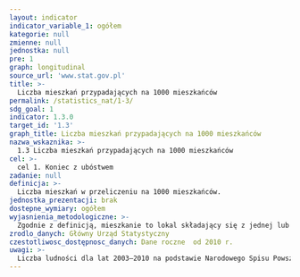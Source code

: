 ```yaml
---
layout: indicator
indicator_variable_1: ogółem
kategorie: null
zmienne: null
jednostka: null
pre: 1
graph: longitudinal
source_url: 'www.stat.gov.pl'
title: >-
  Liczba mieszkań przypadających na 1000 mieszkańców
permalink: /statistics_nat/1-3/
sdg_goal: 1
indicator: 1.3.0
target_id: '1.3'
graph_title: Liczba mieszkań przypadających na 1000 mieszkańców
nazwa_wskaznika: >-
  1.3 Liczba mieszkań przypadających na 1000 mieszkańców
cel: >-
  cel 1. Koniec z ubóstwem
zadanie: null
definicja: >-
  Liczba mieszkań w przeliczeniu na 1000 mieszkańców.
jednostka_prezentacji: brak
dostepne_wymiary: ogółem
wyjasnienia_metodologiczne: >-
  Zgodnie z definicją, mieszkanie to lokal składający się z jednej lub kilku izb i pomieszczeń pomocniczych, przeznaczony na stały pobyt osób - wybudowany lub przebudowany do celów mieszkalnych  konstrukcyjnie wydzielony trwałymi ścianami w obrębie budynku, do którego to lokalu prowadzi niezależne wejście z klatki schodowej, ogólnego korytarza, wspólnej sieni bądź z ulicy, podwórza lub ogrodu.Wskaźnik prezentujący zasoby mieszkaniowe wybranej jednostki terytorialnej. Niskie wartości wskaźnika oznaczają niedobór mieszkań, czego skutkiem mogą być problemy społeczne, np. ludzi młodych z usamodzielnieniem się. Wysokie wartości wskaźnika oznaczają nadmiar mieszkań, czego efektem mogą być trudności ekonomiczne, np. w utrzymaniu niewykorzystywanych zasobów. Na wartość wskaźnika mają również wpływ czynniki kulturowo-demograficzne, takie jak średnia liczba dzieci w rodzinie, przeciętny wiek oraz kulturowe nawyki wspólnego mieszkania wielopokoleniowych rodzin.Dane dotyczące liczby mieszkań pochodzą ze spisów powszechnych oraz sprawozdań o zasobach mieszkaniowych, kosztach i przychodach utrzymania zasobów lokalowych oraz stawkach opłat w budynkach z lokalami mieszkalnymi oraz ze sprawozdań o gospodarce mieszkaniowej i komunalnej gminy.
zrodlo_danych: Główny Urząd Statystyczny
czestotliwosc_dostępnosc_danych: Dane roczne  od 2010 r.
uwagi: >-
  Liczba ludności dla lat 2003–2010 na podstawie Narodowego Spisu Powszechnego Ludności i Mieszkań 2002, a od 2011 r. na podstawie NSP 2011.
---
```

